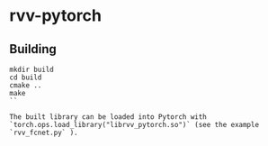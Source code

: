 # rvv-pytorch

## Building

```
mkdir build
cd build
cmake ..
make
``

The built library can be loaded into Pytorch with `torch.ops.load_library("librvv_pytorch.so")` (see the example `rvv_fcnet.py` ).

